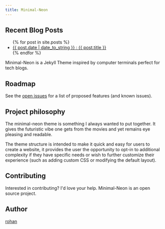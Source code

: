```yaml
---
title: Minimal-Neon
---
```

<h2>Recent Blog Posts</h2>

<ul>
  {% for post in site.posts %}
  <li>
    <a href="{{ site.url }}{{ post.url }}" class="link">
      <time class="">{{ post.date | date_to_string }} </time>
      : {{ post.title }}
    </a>
  </li>
  {% endfor %}
</ul>

Minimal-Neon is a Jekyll Theme inspired by computer terminals perfect for tech blogs.

## Roadmap

See the [open issues](https://github.com/ronynn/jekyll-theme-comics/issues) for a list of proposed features (and known issues).

## Project philosophy

The minimal-neon theme is something I always wanted to put together. It gives the futuristic vibe one gets from the movies and yet remains eye pleasing and readable. 

The theme structure is intended to make it quick and easy for users to create a website, it provides the user the opportunity to opt-in to additional complexity if they have specific needs or wish to further customize their experience (such as adding custom CSS or modifying the default layout).

## Contributing

Interested in contributing? I'd love your help. Minimal-Neon is an open source project.

## Author

[rohan](https://github.com/ronynn)

